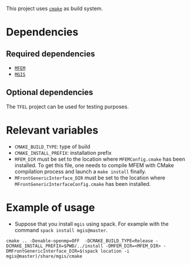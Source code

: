 This project uses [`cmake`](https://cmake.org/) as build system.

# Dependencies

## Required dependencies

- [`MFEM`](https://mfem.org/)
- [`MGIS`](https://github.com/thelfer/MFrontGenericInterfaceSupport)

## Optional dependencies

The `TFEL` project can be used for testing purposes.

# Relevant variables

- `CMAKE_BUILD_TYPE`: type of build
- `CMAKE_INSTALL_PREFIX`: installation prefix
- `MFEM_DIR` must be set to the location where `MFEMConfig.cmake` has
  been installed. To get this file, one needs to compile MFEM with CMake
  compilation process and launch a `make install` finally.
- `MFrontGenericInterface_DIR` must be set to the location where
  `MFrontGenericInterfaceConfig.cmake` has been installed.

# Example of usage

- Suppose that you install `mgis` using spack. For example with the command `spack install mgis@master`.
~~~~{.bash}
cmake .. -Denable-openmp=OFF  -DCMAKE_BUILD_TYPE=Release -DCMAKE_INSTALL_PREFIX=$PWD/../install -DMFEM_DIR=<MFEM_DIR> -DMFrontGenericInterface_DIR=$(spack location -i mgis@master)/share/mgis/cmake
~~~~